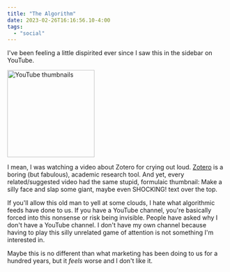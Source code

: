 ```yaml
---
title: "The Algorithm"
date: 2023-02-26T16:16:56.10-4:00
tags: 
  - "social"
---
```


I've been feeling a little dispirited ever since I saw this in the sidebar on YouTube.

<img alt="YouTube thumbnails" src="/img/2023/20230222-youtube.jpg" width="200">

I mean, I was watching a video about Zotero for crying out loud. [Zotero](https://www.zotero.org/) is a boring (but fabulous), academic research tool. And yet, every related/suggested video had the same stupid, formulaic thumbnail: Make a silly face and slap some giant, maybe even SHOCKING! text over the top. 

If you'll allow this old man to yell at some clouds, I hate what algorithmic feeds have done to us. If you have a YouTube channel, you're basically forced into this nonsense or risk being invisible. People have asked why I don't have a YouTube channel. I don't have my own channel because having to play this silly unrelated game of attention is not something I'm interested in.

Maybe this is no different than what marketing has been doing to us for a hundred years, but it _feels_ worse and I don't like it.
